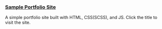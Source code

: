 ### [Sample Portfolio Site](https://eokwukwe.github.io/portfolio.github.io/index.html)

A simple portfolio site built with HTML, CSS(SCSS), and JS.
Click the title to visit the site.
